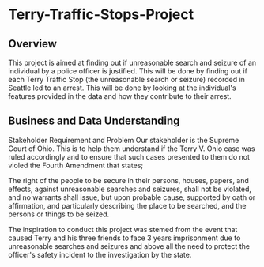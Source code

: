 # Terry-Traffic-Stops-Project
## Overview
This project is aimed at finding out if unreasonable search and seizure of an individual by a police officer is justified. This will be done by finding out if each Terry Traffic Stop (the unreasonable search or seizure) recorded in Seattle led to an arrest. This will be done by looking at the individual's features provided in the data and how they contribute to their arrest.

## Business and Data Understanding
Stakeholder Requirement and Problem
Our stakeholder is the Supreme Court of Ohio. This is to help them understand if the Terry V. Ohio case was ruled accordingly and to ensure that such cases presented to them do not violed the Fourth Amendment that states;

The right of the people to be secure in their persons, houses, papers, and effects, against unreasonable searches and seizures, shall not be violated, and no warrants shall issue, but upon probable cause, supported by oath or affirmation, and particularly describing the place to be searched, and the persons or things to be seized.

The inspiration to conduct this project was stemed from the event that caused Terry and his three friends to face 3 years imprisonment due to unreasonable searches and seizures and above all the need to protect the officer's safety incident to the investigation by the state.
 
